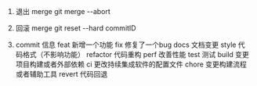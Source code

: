 
1. 退出 merge git merge --abort
2. 回滚 merge git reset --hard commitID

3. commit 信息
feat 新增一个功能
fix  修复了一个bug
docs 文档变更
style 代码格式（不影响功能）
refactor 代码重构
perf 改善性能
test 测试
build 变更项目构建或者外部依赖
ci 更改持续集成软件的配置文件
chore 变更构建流程或者辅助工具
revert 代码回退
